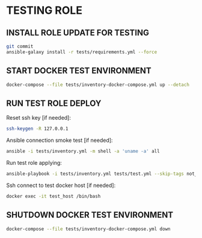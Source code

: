 TESTING ROLE
============

INSTALL ROLE UPDATE FOR TESTING
-------------------------------
```bash
git commit
ansible-galaxy install -r tests/requirements.yml --force
```

START DOCKER TEST ENVIRONMENT
-----------------------------
```bash
docker-compose --file tests/inventory-docker-compose.yml up --detach
```

RUN TEST ROLE DEPLOY
--------------------
Reset ssh key [if needed]:
```bash
ssh-keygen -R 127.0.0.1
```

Ansible connection smoke test [if needed]:
```bash
ansible -i tests/inventory.yml -m shell -a 'uname -a' all
```

Run test role applying:
```bash
ansible-playbook -i tests/inventory.yml tests/test.yml --skip-tags not_for_docker_test_env
```

Ssh connect to test docker host [if needed]:
```bash
docker exec -it test_host /bin/bash
```

SHUTDOWN DOCKER TEST ENVIRONMENT
--------------------------------
```bash
docker-compose --file tests/inventory-docker-compose.yml down
```
